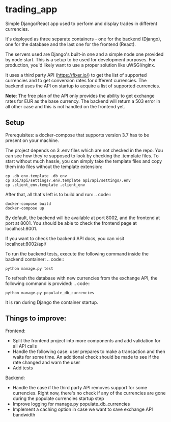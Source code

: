 # trading_app
Simple Django/React app used to perform and display trades in different currencies.

It's deployed as three separate containers - one for the backend (Django),
one for the database and the last one for the frontend (React).

The servers used are Django's built-in one and a simple node one provided by node start.
This is a setup to be used for development purposes. For production, you'd likely want to use
a proper solution like uWSGI/nginx.

It uses a third party API (https://fixer.io/) to get the list of supported currencies and
to get conversion rates for different currencies. The backend uses the API on startup
to acquire a list of supported currencies.

**Note**: The free plan of the API only provides the ability to get exchange rates for EUR as the
base currency. The backend will return a 503 error in all other case and this is not handled on
the frontend yet.

Setup
------------------------------
Prerequisites: a docker-compose that supports version 3.7 has to be present on your machine.

The project depends on 3 .env files which are not checked in the repo. You can see how they're
supposed to look by checking the .template files. To start without much hassle, you can simply
take the template files and copy them into files without the template extension:

    cp .db_env.template .db_env
    cp api/api/settings/.env.template api/api/settings/.env
    cp .client_env.template .client_env

After that, all that's left is to build and run:
.. code::

    docker-compose build
    docker-compose up

By default, the backend will be available at port 8002, and the frontend at port at 8001.
You should be able to check the frontend page at localhost:8001.

If you want to check the backend API docs, you can visit localhost:8002/api/

To run the backend tests, execute the following command inside the backend container:
.. code::

    python manage.py test

To refresh the database with new currencies from the exchange API, the following command is
provided:
.. code::

    python manage.py populate_db_currencies

It is ran during Django the container startup.

Things to improve:
------------------------------
Frontend:
 - Split the frontend project into more components and add validation for all API calls
 - Handle the following case: user prepares to make a transaction and then waits for some
 time. An additional check should be made to see if the rate changed and warn the user
 - Add tests

Backend:
 - Handle the case if the third party API removes support for some currencies. Right now,
 there's no check if any of the currencies are gone during the populate currencies startup step
 - Improve logging for manage.py populate_db_currencies
 - Implement a caching option in case we want to save exchange API bandwidth
